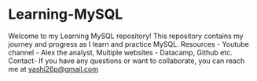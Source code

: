 # Learning-MySQL
Welcome to my Learning MySQL repository! This repository contains my journey and progress as I learn and practice MySQL. Resources - Youtube channel - Alex the analyst, Multiple websites - Datacamp, Github etc. Contact- If you have any questions or want to collaborate, you can reach me at yashi26p@gmail.com
